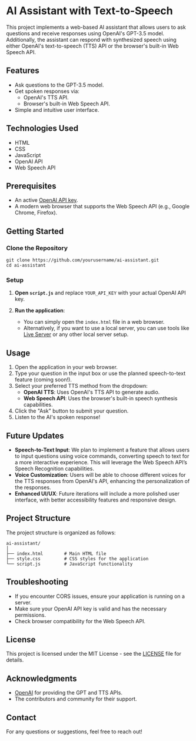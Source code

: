 # AI Assistant with Text-to-Speech

This project implements a web-based AI assistant that allows users to ask questions and receive responses using OpenAI's GPT-3.5 model. Additionally, the assistant can respond with synthesized speech using either OpenAI's text-to-speech (TTS) API or the browser's built-in Web Speech API.

## Features

- Ask questions to the GPT-3.5 model.
- Get spoken responses via:
  - OpenAI's TTS API.
  - Browser's built-in Web Speech API.
- Simple and intuitive user interface.

## Technologies Used

- HTML
- CSS
- JavaScript
- OpenAI API
- Web Speech API

## Prerequisites

- An active [OpenAI API key](https://platform.openai.com/account/api-keys).
- A modern web browser that supports the Web Speech API (e.g., Google Chrome, Firefox).

## Getting Started

### Clone the Repository

```
git clone https://github.com/yourusername/ai-assistant.git  
cd ai-assistant
```

### Setup

1. **Open `script.js`** and replace `YOUR_API_KEY` with your actual OpenAI API key.
  
2. **Run the application**:
   - You can simply open the `index.html` file in a web browser.
   - Alternatively, if you want to use a local server, you can use tools like [Live Server](https://marketplace.visualstudio.com/items?itemName=ritwickdey.LiveServer) or any other local server setup.

## Usage

1. Open the application in your web browser.
2. Type your question in the input box or use the planned speech-to-text feature (coming soon!).
3. Select your preferred TTS method from the dropdown:
   - **OpenAI TTS**: Uses OpenAI's TTS API to generate audio.
   - **Web Speech API**: Uses the browser's built-in speech synthesis capabilities.
4. Click the "Ask" button to submit your question.
5. Listen to the AI's spoken response!

## Future Updates

- **Speech-to-Text Input**: We plan to implement a feature that allows users to input questions using voice commands, converting speech to text for a more interactive experience. This will leverage the Web Speech API’s Speech Recognition capabilities.
- **Voice Customization**: Users will be able to choose different voices for the TTS responses from OpenAI's API, enhancing the personalization of the responses.
- **Enhanced UI/UX**: Future iterations will include a more polished user interface, with better accessibility features and responsive design.

## Project Structure

The project structure is organized as follows:

```
ai-assistant/
│
├── index.html        # Main HTML file
├── style.css         # CSS styles for the application
└── script.js         # JavaScript functionality
```

## Troubleshooting

- If you encounter CORS issues, ensure your application is running on a server.
- Make sure your OpenAI API key is valid and has the necessary permissions.
- Check browser compatibility for the Web Speech API.

## License

This project is licensed under the MIT License - see the [LICENSE](LICENSE) file for details.

## Acknowledgments

- [OpenAI](https://openai.com/) for providing the GPT and TTS APIs.
- The contributors and community for their support.

## Contact

For any questions or suggestions, feel free to reach out!